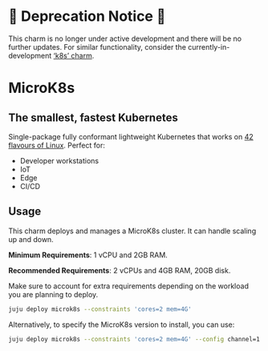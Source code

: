 # 🚧 Deprecation Notice 🚧
This charm is no longer under active development and there will be no further updates. For similar functionality, consider the currently-in-development [‘k8s’ charm](https://charmhub.io/k8s).

# MicroK8s

## The smallest, fastest Kubernetes

Single-package fully conformant lightweight Kubernetes that works on [42 flavours of Linux](https://snapcraft.io/microk8s). Perfect for:

- Developer workstations
- IoT
- Edge
- CI/CD

## Usage

This charm deploys and manages a MicroK8s cluster. It can handle scaling up and down.

**Minimum Requirements**: 1 vCPU and 2GB RAM.

**Recommended Requirements**: 2 vCPUs and 4GB RAM, 20GB disk.

Make sure to account for extra requirements depending on the workload you are planning to deploy.

```bash
juju deploy microk8s --constraints 'cores=2 mem=4G'
```

Alternatively, to specify the MicroK8s version to install, you can use:

```bash
juju deploy microk8s --constraints 'cores=2 mem=4G' --config channel=1.25
```
